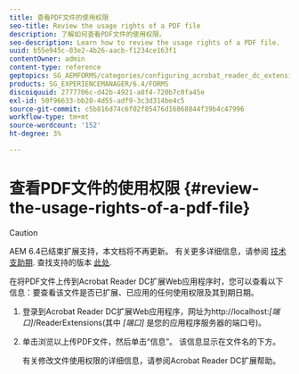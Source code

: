 ```yaml
---
title: 查看PDF文件的使用权限
seo-title: Review the usage rights of a PDF file
description: 了解如何查看PDF文件的使用权限。
seo-description: Learn how to review the usage rights of a PDF file.
uuid: b55e945c-03e2-4b26-aacb-f1234ce163f1
contentOwner: admin
content-type: reference
geptopics: SG_AEMFORMS/categories/configuring_acrobat_reader_dc_extensions
products: SG_EXPERIENCEMANAGER/6.4/FORMS
discoiquuid: 2777706c-d42b-4921-a8f4-720b7c0fa45e
exl-id: 50f96633-bb20-4d55-adf9-3c3d314be4c5
source-git-commit: c5b816d74c6f02f85476d16868844f39b4c47996
workflow-type: tm+mt
source-wordcount: '152'
ht-degree: 3%

---
```


# 查看PDF文件的使用权限 {#review-the-usage-rights-of-a-pdf-file}

>[!CAUTION]
>
>AEM 6.4已结束扩展支持，本文档将不再更新。 有关更多详细信息，请参阅 [技术支助期](https://helpx.adobe.com/cn/support/programs/eol-matrix.html). 查找支持的版本 [此处](https://experienceleague.adobe.com/docs/).

在将PDF文件上传到Acrobat Reader DC扩展Web应用程序时，您可以查看以下信息：要查看该文件是否已扩展、已应用的任何使用权限及其到期日期。

1. 登录到Acrobat Reader DC扩展Web应用程序，网址为http://localhost:*[端口]*/ReaderExtensions(其中 *[端口]* 是您的应用程序服务器的端口号)。
1. 单击浏览以上传PDF文件，然后单击“信息”。 该信息显示在文件名的下方。

   有关修改文件使用权限的详细信息，请参阅Acrobat Reader DC扩展帮助。
